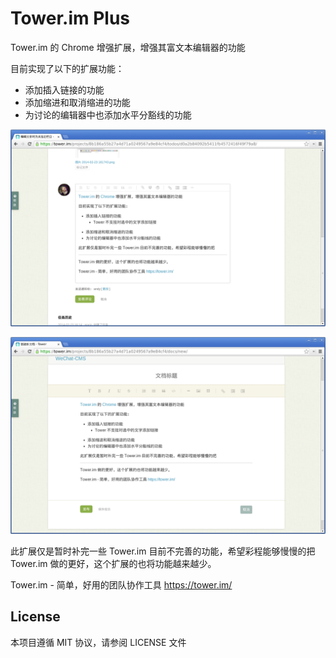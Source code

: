 Tower.im Plus
===============

Tower.im 的 Chrome 增强扩展，增强其富文本编辑器的功能

目前实现了以下的扩展功能：

- 添加插入链接的功能
- 添加缩进和取消缩进的功能
- 为讨论的编辑器中也添加水平分豁线的功能

![](screenshots/editor-1280x800.png)

![](screenshots/doc-editor-1280x800.png)

此扩展仅是暂时补完一些 Tower.im 目前不完善的功能，希望彩程能够慢慢的把
Tower.im 做的更好，这个扩展的也将功能越来越少。

Tower.im - 简单，好用的团队协作工具 https://tower.im/

## License

本项目遵循 MIT 协议，请参阅 LICENSE 文件